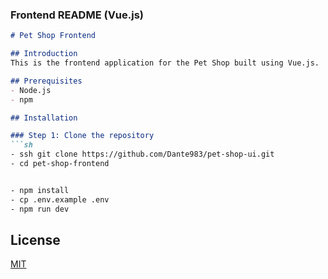 
### Frontend README (Vue.js)

```markdown
# Pet Shop Frontend

## Introduction
This is the frontend application for the Pet Shop built using Vue.js.

## Prerequisites
- Node.js
- npm

## Installation

### Step 1: Clone the repository
```sh
- ssh git clone https://github.com/Dante983/pet-shop-ui.git
- cd pet-shop-frontend


- npm install
- cp .env.example .env
- npm run dev
```
## License

[MIT](https://choosealicense.com/licenses/mit/)

